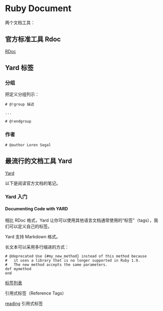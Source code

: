 # Ruby Document

两个文档工具：

## 官方标准工具 Rdoc

[RDoc](https://github.com/ruby/rdoc)


## Yard 标签

### 分组

把定义分组列示：

    # @!group 描述

    ...

    # @!endgroup

### 作者

    # @author Loren Segal


## 最流行的文档工具 Yard

[Yard](https://github.com/lsegal/yard)

以下是阅读官方文档的笔记。

### Yard 入门

#### Documenting Code with YARD

相比 RDoc 格式，Yard 让你可以使用其他语言文档通常使用的“标签”（tags），我们可以定义自己的标签。

Yard 支持 Markdown 格式。

长文本可以采用多行缩进的方式：

    # @deprecated Use {#my_new_method} instead of this method because
    #   it uses a library that is no longer supported in Ruby 1.9.
    #   The new method accepts the same parameters.
    def mymethod
    end

[标签列表](https://rubydoc.info/gems/yard/file/docs/Tags.md#taglist)

引用式标签（Reference Tags）

[reading](https://rubydoc.info/gems/yard/file/docs/GettingStarted.md#docing) 引用式标签



